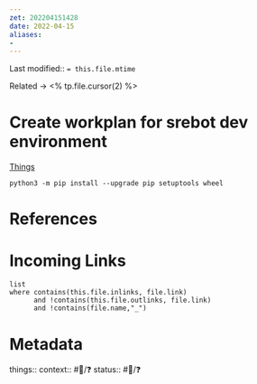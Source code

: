 ```yaml
---
zet: 202204151428
date: 2022-04-15
aliases:
- 
---
```

Last modified:: `= this.file.mtime`

Related → <% tp.file.cursor(2) %>
# Create workplan for srebot dev environment

[Things](things:///show?id=7LA9FggcbKWeZ8HGu2WiEs)

```
python3 -m pip install --upgrade pip setuptools wheel
```



# References


# Incoming Links
```dataview
list
where contains(this.file.inlinks, file.link) 
      and !contains(this.file.outlinks, file.link)
	  and !contains(file.name,"_")
```
# Metadata

things:: 
context:: #👔/❓
status:: #🌱/❓